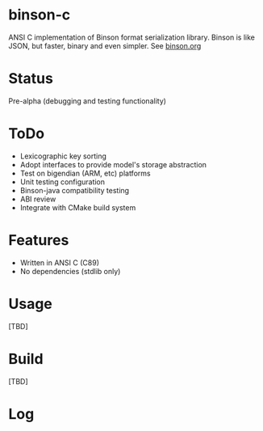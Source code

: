 binson-c
===========

ANSI C implementation of Binson format serialization library. Binson is like JSON, but faster, binary and
even simpler. See [binson.org](http://binson.org/)

Status
========

Pre-alpha (debugging and testing functionality)

ToDo
========
* Lexicographic key sorting
* Adopt interfaces to provide model's storage abstraction
* Test on bigendian (ARM, etc) platforms
* Unit testing configuration
* Binson-java compatibility testing
* ABI review
* Integrate with CMake build system

Features
========

* Written in ANSI C (C89)
* No dependencies (stdlib only)

Usage
=====

[TBD]


Build
=====

[TBD]


Log
===
